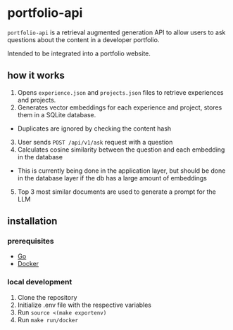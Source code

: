 # portfolio-api

`portfolio-api` is a retrieval augmented generation API to allow users to ask questions about the content in a developer portfolio.

Intended to be integrated into a portfolio website.

## how it works
1. Opens `experience.json` and `projects.json` files to retrieve experiences and projects.
2. Generates vector embeddings for each experience and project, stores them in a SQLite database.
- Duplicates are ignored by checking the content hash
3. User sends `POST /api/v1/ask` request with a question
4. Calculates cosine similarity between the question and each embedding in the database
- This is currently being done in the application layer, but should be done in the database layer if the db has a large amount of embeddings
5. Top 3 most similar documents are used to generate a prompt for the LLM

## installation

### prerequisites
- [Go](https://go.dev/doc/install)
- [Docker](https://docs.docker.com/get-docker/)

### local development

1. Clone the repository
2. Initialize .env file with the respective variables
3. Run `source <(make exportenv)`
4. Run `make run/docker`